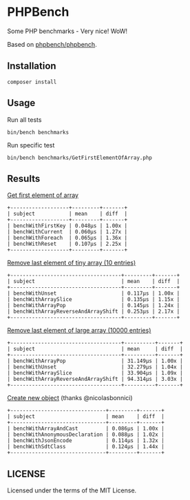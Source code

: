 # PHPBench
Some PHP benchmarks - Very nice! WoW!

Based on [phpbench/phpbench](https://github.com/phpbench/phpbench).

## Installation

```
composer install
```

## Usage

Run all tests

```
bin/bench benchmarks 
```

Run specific test

```
bin/bench benchmarks/GetFirstElementOfArray.php
```

## Results

[Get first element of array](https://github.com/pgrimaud/phpbench/blob/master/benchmarks/GetFirstElementOfArray.php)

```shell script
+-------------------+---------+-------+
| subject           | mean    | diff  |
+-------------------+---------+-------+
| benchWithFirstKey | 0.048μs | 1.00x |
| benchWithCurrent  | 0.060μs | 1.27x |
| benchWithForeach  | 0.065μs | 1.36x |
| benchWithReset    | 0.107μs | 2.25x |
+-------------------+---------+-------+
```

[Remove last element of tiny array (10 entries)](https://github.com/pgrimaud/phpbench/blob/master/benchmarks/RemoveLastElementOfTinyArray.php)

```shell script
+------------------------------------+---------+-------+
| subject                            | mean    | diff  |
+------------------------------------+---------+-------+
| benchWithUnset                     | 0.117μs | 1.00x |
| benchWithArraySlice                | 0.135μs | 1.15x |
| benchWithArrayPop                  | 0.145μs | 1.24x |
| benchWithArrayReverseAndArrayShift | 0.253μs | 2.17x |
+------------------------------------+---------+-------+
```

[Remove last element of large array (10000 entries)](https://github.com/pgrimaud/phpbench/blob/master/benchmarks/RemoveLastElementOfLargeArray.php)

```shell script
+------------------------------------+----------+-------+
| subject                            | mean     | diff  |
+------------------------------------+----------+-------+
| benchWithArrayPop                  | 31.149μs | 1.00x |
| benchWithUnset                     | 32.279μs | 1.04x |
| benchWithArraySlice                | 33.904μs | 1.09x |
| benchWithArrayReverseAndArrayShift | 94.314μs | 3.03x |
+------------------------------------+----------+-------+
```

[Create new object](https://github.com/pgrimaud/phpbench/blob/master/benchmarks/CreateNewObject.php) (thanks @nicolasbonnici)

```shell script
+-------------------------------+---------+-------+
| subject                       | mean    | diff  |
+-------------------------------+---------+-------+
| benchWithArrayAndCast         | 0.086μs | 1.00x |
| benchWithAnonymousDeclaration | 0.088μs | 1.02x |
| benchWithJsonEncode           | 0.114μs | 1.32x |
| benchWithSdtClass             | 0.124μs | 1.44x |
+-------------------------------+---------+-------+
```

## LICENSE
Licensed under the terms of the MIT License.
